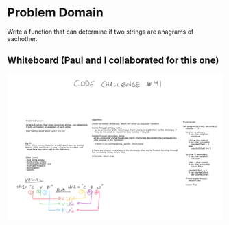 # Problem Domain

Write a function that can determine if two strings are anagrams of eachother.

## Whiteboard (Paul and I collaborated for this one)

![whiteboard](anagram.png)
